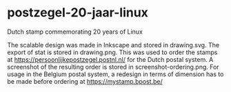 postzegel-20-jaar-linux
=======================

Dutch stamp commemorating 20 years of Linux

The scalable design was made in Inkscape and stored in drawing.svg. The export of stat is stored in drawing.png. This was used to order the stamps at https://persoonlijkepostzegel.postnl.nl/ for the Dutch postal system. A screenshot of the resulting order is stored in screenshot-ordering.png. For usage in the Belgium postal system, a redesign in terms of dimension has to be made before ordering at https://mystamp.bpost.be/
